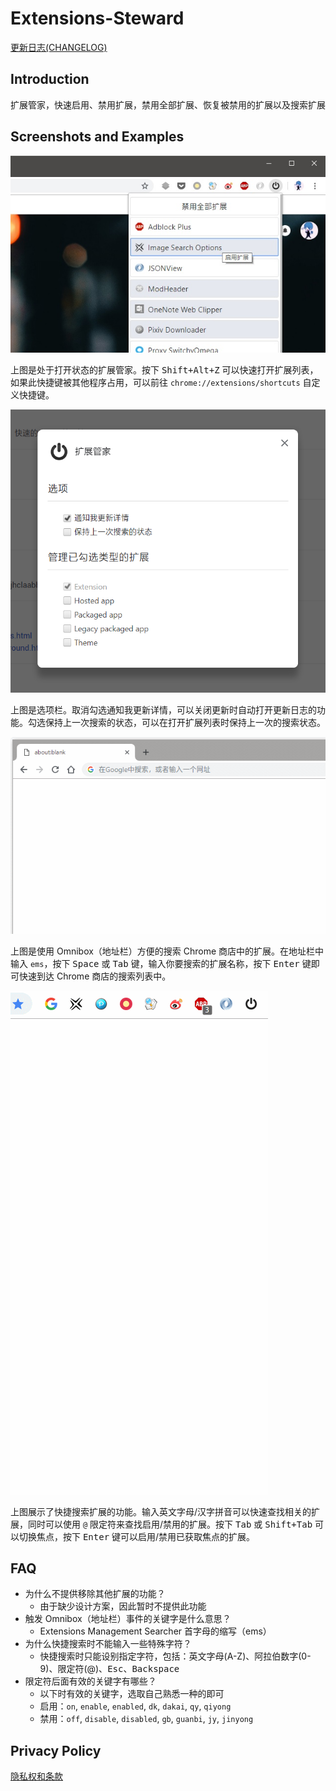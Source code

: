 # Extensions-Steward

[更新日志(CHANGELOG)](changelog.md)

## Introduction

扩展管家，快速启用、禁用扩展，禁用全部扩展、恢复被禁用的扩展以及搜索扩展

## Screenshots and Examples

![management](screenshot/management.jpg)

上图是处于打开状态的扩展管家。按下 <kbd>Shift+Alt+Z</kbd> 可以快速打开扩展列表，如果此快捷键被其他程序占用，可以前往 `chrome://extensions/shortcuts` 自定义快捷键。

![options](screenshot/options.png)

上图是选项栏。取消勾选通知我更新详情，可以关闭更新时自动打开更新日志的功能。勾选保持上一次搜索的状态，可以在打开扩展列表时保持上一次的搜索状态。

![omnibox-search](screenshot/omnibox-search.gif)

上图是使用 Omnibox（地址栏）方便的搜索 Chrome 商店中的扩展。在地址栏中输入 `ems`，按下 <kbd>Space</kbd> 或 <kbd>Tab</kbd> 键，输入你要搜索的扩展名称，按下 <kbd>Enter</kbd> 键即可快速到达 Chrome 商店的搜索列表中。

![keyword-search](screenshot/keyword-search.gif)

上图展示了快捷搜索扩展的功能。输入英文字母/汉字拼音可以快速查找相关的扩展，同时可以使用 `@` 限定符来查找启用/禁用的扩展。按下 <kbd>Tab</kbd> 或 <kbd>Shift+Tab</kbd> 可以切换焦点，按下 <kbd>Enter</kbd> 键可以启用/禁用已获取焦点的扩展。

## FAQ

-   为什么不提供移除其他扩展的功能？
    -   由于缺少设计方案，因此暂时不提供此功能
-   触发 Omnibox（地址栏）事件的关键字是什么意思？
    -   Extensions Management Searcher 首字母的缩写（ems）
-   为什么快捷搜索时不能输入一些特殊字符？
    -   快捷搜索时只能设别指定字符，包括：英文字母(A-Z)、阿拉伯数字(0-9)、限定符(@)、<kbd>Esc</kbd>、<kbd>Backspace</kbd>
-   限定符后面有效的关键字有哪些？
    -   以下时有效的关键字，选取自己熟悉一种的即可
    -   启用：`on`, `enable`, `enabled`, `dk`, `dakai`, `qy`, `qiyong`
    -   禁用：`off`, `disable`, `disabled`, `gb`, `guanbi`, `jy`, `jinyong`

## Privacy Policy

[隐私权和条款](docs/privacy-policy.md)
